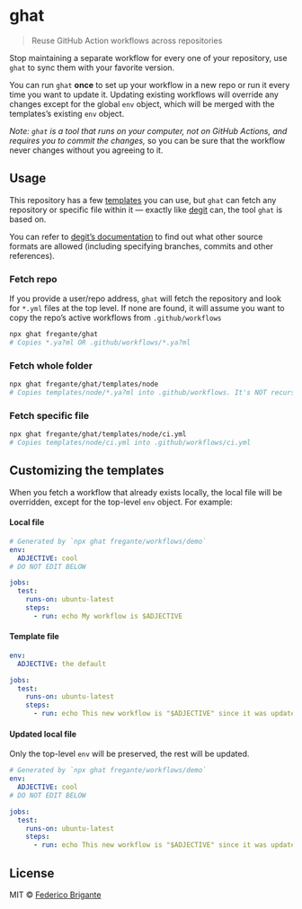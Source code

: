 # ghat

> Reuse GitHub Action workflows across repositories

Stop maintaining a separate workflow for every one of your repository, use `ghat` to sync them with your favorite version.

You can run `ghat` **once** to set up your workflow in a new repo or run it every time you want to update it. Updating existing workflows will override any changes except for the global `env` object, which will be merged with the templates’s existing `env` object.

_Note: `ghat` is a tool that runs on your computer, not on GitHub Actions, and requires you to commit the changes,_ so you can be sure that the workflow never changes without you agreeing to it.

## Usage

This repository has a few [templates](https://github.com/fregante/ghat/tree/master/templates) you can use, but `ghat` can fetch any repository or specific file within it — exactly like [degit](https://github.com/Rich-Harris/degit) can, the tool `ghat` is based on.

You can refer to [degit’s documentation](https://github.com/Rich-Harris/degit#basics) to find out what other source formats are allowed (including specifying branches, commits and other references).

### Fetch repo

If you provide a user/repo address, `ghat` will fetch the repository and look for `*.yml` files at the top level. If none are found, it will assume you want to copy the repo’s active workflows from `.github/workflows`

```sh
npx ghat fregante/ghat
# Copies *.ya?ml OR .github/workflows/*.ya?ml
```

### Fetch whole folder

```sh
npx ghat fregante/ghat/templates/node
# Copies templates/node/*.ya?ml into .github/workflows. It's NOT recursive
```

### Fetch specific file

```sh
npx ghat fregante/ghat/templates/node/ci.yml
# Copies templates/node/ci.yml into .github/workflows/ci.yml
```

## Customizing the templates

When you fetch a workflow that already exists locally, the local file will be overridden, except for the top-level `env` object. For example:

#### Local file

```yml
# Generated by `npx ghat fregante/workflows/demo`
env:
  ADJECTIVE: cool
# DO NOT EDIT BELOW

jobs:
  test:
    runs-on: ubuntu-latest
    steps:
      - run: echo My workflow is $ADJECTIVE
```

#### Template file

```yml
env:
  ADJECTIVE: the default

jobs:
  test:
    runs-on: ubuntu-latest
    steps:
      - run: echo This new workflow is "$ADJECTIVE" since it was updated
```

#### Updated local file

Only the top-level `env` will be preserved, the rest will be updated.

```yml
# Generated by `npx ghat fregante/workflows/demo`
env:
  ADJECTIVE: cool
# DO NOT EDIT BELOW

jobs:
  test:
    runs-on: ubuntu-latest
    steps:
      - run: echo This new workflow is "$ADJECTIVE" since it was updated
```

## License

MIT © [Federico Brigante](https://fregante.com)
